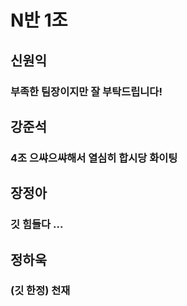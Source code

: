 # N반 1조

## 신원익
### 부족한 팀장이지만 잘 부탁드립니다!

## 강준석
### 4조 으쌰으쌰해서 열심히 합시당 화이팅

## 장정아
### 깃 힘들다 ...

## 정하욱
### (깃 한정) 천재